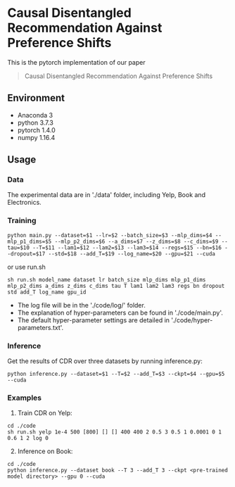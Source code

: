 # Causal Disentangled Recommendation Against Preference Shifts
This is the pytorch implementation of our paper
> Causal Disentangled Recommendation Against Preference Shifts

## Environment
- Anaconda 3
- python 3.7.3
- pytorch 1.4.0
- numpy 1.16.4

## Usage
### Data
The experimental data are in './data' folder, including Yelp, Book and Electronics.

### Training
```
python main.py --dataset=$1 --lr=$2 --batch_size=$3 --mlp_dims=$4 --mlp_p1_dims=$5 --mlp_p2_dims=$6 --a_dims=$7 --z_dims=$8 --c_dims=$9 --tau=$10 --T=$11 --lam1=$12 --lam2=$13 --lam3=$14 --regs=$15 --bn=$16 --dropout=$17 --std=$18 --add_T=$19 --log_name=$20 --gpu=$21 --cuda
```
or use run.sh
```
sh run.sh model_name dataset lr batch_size mlp_dims mlp_p1_dims mlp_p2_dims a_dims z_dims c_dims tau T lam1 lam2 lam3 regs bn dropout std add_T log_name gpu_id
```
- The log file will be in the './code/log/' folder. 
- The explanation of hyper-parameters can be found in './code/main.py'. 
- The default hyper-parameter settings are detailed in './code/hyper-parameters.txt'.

### Inference
Get the results of CDR over three datasets by running inference.py:
```
python inference.py --dataset=$1 --T=$2 --add_T=$3 --ckpt=$4 --gpu=$5 --cuda
```
### Examples

1. Train CDR on Yelp:

```
cd ./code
sh run.sh yelp 1e-4 500 [800] [] [] 400 400 2 0.5 3 0.5 1 0.0001 0 1 0.6 1 2 log 0
```

2. Inference on Book:

```
cd ./code
python inference.py --dataset book --T 3 --add_T 3 --ckpt <pre-trained model directory> --gpu 0 --cuda
```

